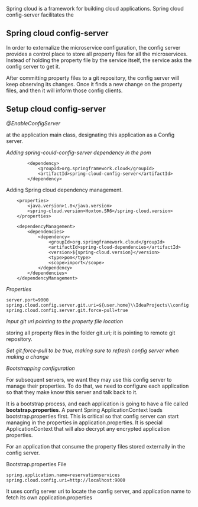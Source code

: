 Spring cloud is a framework for building cloud applications.
Spring cloud config-server facilitates the     

## Spring cloud config-server

In order to externalize the microservice configuration, the config server provides a control place to store all property
files for all the microservices. Instead of holding the property file by the service itself, the service asks the 
config server to get it.

After committing property files to a git repository, the config server will keep observing its changes. 
Once it finds a new change on the property files, and then it will inform those config clients.

## Setup cloud config-server

*@EnableConfigServer* 

at the application main class, designating this application as a Config server.

*Adding spring-could-config-server dependency in the pom*
````
		<dependency>
			<groupId>org.springframework.cloud</groupId>
			<artifactId>spring-cloud-config-server</artifactId>
		</dependency>
````

Adding Spring cloud dependency management.
````
	<properties>
		<java.version>1.8</java.version>
		<spring-cloud.version>Hoxton.SR6</spring-cloud.version>
	</properties>

	<dependencyManagement>
		<dependencies>
			<dependency>
				<groupId>org.springframework.cloud</groupId>
				<artifactId>spring-cloud-dependencies</artifactId>
				<version>${spring-cloud.version}</version>
				<type>pom</type>
				<scope>import</scope>
			</dependency>
		</dependencies>
	</dependencyManagement>
````

*Properties*

````
server.port=9000
spring.cloud.config.server.git.uri=${user.home}\\IdeaProjects\\config
spring.cloud.config.server.git.force-pull=true
```` 

*Input git url pointing to the property file location*

storing all property files in the folder git.uri; it is pointing to remote git repository.  

*Set git.force-pull to be true, making sure to refresh config server when making a change*

*Bootstrapping configuration*  

For subsequent servers, we want they may use this config server to manage their properties.  To do that, we need to 
configure each application so that they make know this server and talk back to it. 

It is a bootstrap process, and each application is going to have a file called **bootstrap.properties**.
A parent Spring ApplicationContext loads bootstrap.properties first. This is critical so that config server can start
managing in the properties in application.properties. It is special ApplicationContext that will also decrypt any
encrypted application properties.

For an application that consume the property files stored externally in the config server. 

Bootstrap.properties File 
````
spring.application.name=reservationservices
spring.cloud.config.uri=http://localhost:9000
````  

It uses config server uri to locate the config server, and application name to fetch its own application.properties